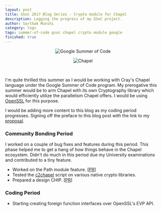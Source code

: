 ```yaml
---
layout: post
title: GSoC 2017 Blog Series - Crypto module for Chapel
description: Logging the progress of my GSoC project.
author: Sarthak Munshi
category: logs
tags: summer-of-code gsoc chapel crypto module google
finished: true
---
```


<p align="center">
  <img alt="Google Summer of Code" src="https://musescore.org/sites/musescore.org/files/Capture%20d%27e%CC%81cran%202016-03-01%2009.48.11.png"/>
</p>

<p align="center">
  <img alt="Chapel" src="https://upload.wikimedia.org/wikipedia/en/c/c0/Cray_Chapel_Logo.png"/>
</p>
<br />

I'm quite thrilled this summer as I would be working with Cray's Chapel language under the Google Summer of Code program. My prerogative this summer would be to arm Chapel with its own Cryptography library which would efficiently utilize the parallelism Chapel offers. I would be using <u><a href="https://www.openssl.org">OpenSSL</a></u> for this purpose.

I would be adding more content to this blog as my coding period progresses. Signing off the preface to this blog post with the link to my <u><a href="https://drive.google.com/file/d/0BwrR3ZPLVYhkNUpMcU9jMUQ0VE0/view?usp=sharing">proposal</a></u>.

### Community Bonding Period

I worked on a couple of bug fixes and features during this period. This phase helped me to get a hang of how things behave in the Chapel ecosystem. Didn't do much in this period due my University examinations and contributed to a tiny feature.

* Worked on the Path module feature. [<a href="https://github.com/chapel-lang/chapel/pull/6200/files">PR</a>]
* Tested the <a href="https://github.com/chapel-lang/chapel/tree/master/tools/c2chapel">c2chapel</a> script on various native crypto libraries.
* Prepared a design CHIP. [<a href="https://github.com/chapel-lang/chapel/blob/master/doc/rst/developer/chips/21.rst">PR</a>]

### Coding Period

* Starting creating foreign function interfaces over OpenSSL's EVP API.
